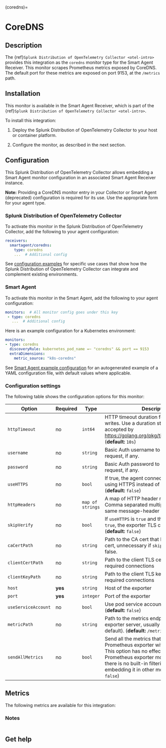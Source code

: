(coredns)=

# CoreDNS

<meta name="description" content="Use this Splunk Observability Cloud integration for the CoreDNS monitor. See benefits, install, configuration, and metrics">

## Description

The {ref}`Splunk Distribution of OpenTelemetry Collector <otel-intro>` provides this integration as the `coredns` monitor type for the Smart Agent Receiver. This monitor scrapes Prometheus metrics exposed by CoreDNS. The default port for these metrics are exposed on port 9153, at the `/metrics` path.

##  Installation

This monitor is available in the Smart Agent Receiver, which is part of the {ref}`Splunk Distribution of OpenTelemetry Collector <otel-intro>`.

To install this integration:

1. Deploy the Splunk Distribution of OpenTelemetry Collector to your host or container platform.

2. Configure the monitor, as described in the next section.

## Configuration

This Splunk Distribution of OpenTelemetry Collector allows embedding a Smart Agent monitor configuration in an associated Smart Agent Receiver instance.

**Note:** Providing a CoreDNS monitor entry in your Collector or Smart Agent (deprecated) configuration is required for its use. Use the appropriate form for your agent type.

### Splunk Distribution of OpenTelemetry Collector

To activate this monitor in the Splunk Distribution of OpenTelemetry Collector, add the following to your agent configuration:

```yaml
receivers:
  smartagent/coredns:
    type: coredns
    ...  # Additional config
```

See <a href="https://github.com/signalfx/splunk-otel-collector/tree/main/examples" target="_blank">configuration examples</a> for specific use cases that show how the Splunk Distribution of OpenTelemetry Collector can integrate and complement existing environments.

### Smart Agent
To activate this monitor in the Smart Agent, add the following to your agent configuration:

```yaml
monitors:  # All monitor config goes under this key
 - type: coredns
   ...  # Additional config
```

Here is an example configuration for a Kubernetes environment:

```yaml
monitors:
- type: coredns
  discoveryRule: kubernetes_pod_name =~ "coredns" && port == 9153
  extraDimensions:
    metric_source: "k8s-coredns"
```

See <a href="https://docs.splunk.com/Observability/gdi/smart-agent/smart-agent-resources.html#configure-the-smart-agent" target="_blank">Smart Agent example configuration</a> for an autogenerated example of a YAML configuration file, with default values where applicable.

### Configuration settings

The following table shows the configuration options for this monitor:

| Option| Required | Type | Description |
| --- | --- | --- | --- |
| `httpTimeout` | no | `int64` | HTTP timeout duration for both read and writes. Use a duration string that is accepted by https://golang.org/pkg/time/#ParseDuration (**default:** `10s`) |
| `username` | no | `string` | Basic Auth username to use on each request, if any. |
| `password` | no | `string` | Basic Auth password to use on each request, if any. |
| `useHTTPS` | no | `bool` | If true, the agent connects to the server using HTTPS instead of plain HTTP. (**default:** `false`) |
| `httpHeaders` | no | `map of strings` | A map of HTTP header names to values. Comma separated multiple values for the same message-header is supported. |
| `skipVerify` | no | `bool` | If `useHTTPS` is `true` and this option is also `true`, the exporter TLS cert is not verified. (**default:** `false`) |
| `caCertPath` | no | `string` | Path to the CA cert that has signed the TLS cert, unnecessary if `skipVerify` is set to false. |
| `clientCertPath` | no | `string` | Path to the client TLS cert to use for TLS required connections |
| `clientKeyPath` | no | `string` | Path to the client TLS key to use for TLS required connections |
| `host` | **yes** | `string` | Host of the exporter |
| `port` | **yes** | `integer` | Port of the exporter |
| `useServiceAccount` | no | `bool` | Use pod service account to authenticate. (**default:** `false`) |
| `metricPath` | no | `string` | Path to the metrics endpoint on the exporter server, usually `/metrics` (the default). (**default:** `/metrics`) |
| `sendAllMetrics` | no | `bool` | Send all the metrics that come out of the Prometheus exporter without any filtering. This option has no effect when using the Prometheus exporter monitor directly since there is no built-in filtering, only when embedding it in other monitors. (**default:** `false`) |

## Metrics
The following metrics are available for this integration:

<div class="metrics-yaml" url="https://raw.githubusercontent.com/signalfx/signalfx-agent/main/pkg/monitors/coredns/metadata.yaml"></div>

### Notes

```{include} /_includes/metric-defs.md
```

## Get help

```{include} /_includes/troubleshooting.md
```

